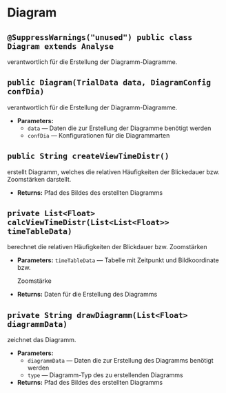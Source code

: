 # Diagram


## `@SuppressWarnings("unused") public class Diagram extends Analyse`

verantwortlich für die Erstellung der Diagramm-Diagramme.

## `public Diagram(TrialData data, DiagramConfig confDia)`

verantwortlich für die Erstellung der Diagramm-Diagramme.

 * **Parameters:**
   * `data` — Daten die zur Erstellung der Diagramme benötigt werden
   * `confDia` — Konfigurationen für die Diagrammarten

## `public String createViewTimeDistr()`

erstellt Diagramm, welches die relativen Häufigkeiten der Blickedauer bzw. Zoomstärken darstellt.

 * **Returns:** Pfad des Bildes des erstellten Diagramms

## `private List<Float> calcViewTimeDistr(List<List<Float>> timeTableData)`

berechnet die relativen Häufigkeiten der Blickdauer bzw. Zoomstärken

 * **Parameters:** `timeTableData` — Tabelle mit Zeitpunkt und Bildkoordinate bzw.

     Zoomstärke
 * **Returns:** Daten für die Erstellung des Diagramms

## `private String drawDiagramm(List<Float> diagrammData)`

zeichnet das Diagramm.

 * **Parameters:**
   * `diagrammData` — Daten die zur Erstellung des Diagramms benötigt werden
   * `type` — Diagramm-Typ des zu erstellenden Diagramms
 * **Returns:** Pfad des Bildes des erstellten Diagramms
